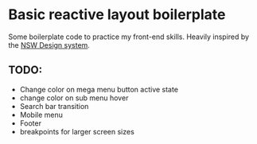 # Basic reactive layout boilerplate

Some boilerplate code to practice my front-end skills. Heavily inspired by the [NSW Design system](https://digitalnsw.github.io/nsw-design-system/).

## TODO:

- Change color on mega menu button active state
- change color on sub menu hover
- Search bar transition
- Mobile menu
- Footer
- breakpoints for larger screen sizes